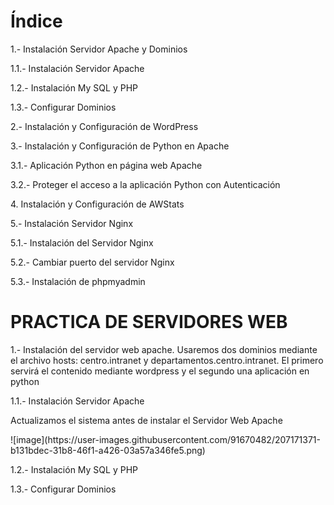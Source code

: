<h1>Índice</h1>

<p>1.- Instalación Servidor Apache y Dominios</p>
<p>1.1.- Instalación Servidor Apache </p>
<p>1.2.- Instalación My SQL y PHP</p>
<p>1.3.- Configurar Dominios</p>
<p>2.- Instalación y Configuración de WordPress</p>
<p>3.- Instalación y Configuración de Python en Apache</p>
<p>3.1.- Aplicación Python en página web Apache</p>
<p>3.2.- Proteger el acceso a la aplicación Python con Autenticación</p>
<p>4. Instalación y Configuración de AWStats</p>
<p>5.- Instalación Servidor Nginx</p>
<p>5.1.- Instalación del Servidor Nginx</p>
<p>5.2.- Cambiar puerto del servidor Nginx</p>
<p>5.3.- Instalación de phpmyadmin</p>

<h1>PRACTICA DE SERVIDORES WEB</h1>
<p>1.- Instalación del servidor web apache. Usaremos dos dominios mediante el archivo hosts: centro.intranet y departamentos.centro.intranet. El primero servirá el contenido mediante wordpress y el segundo una aplicación en python</p>

<p>1.1.- Instalación Servidor Apache </p>
<p>Actualizamos el sistema antes de instalar el Servidor Web Apache</p>
<p>![image](https://user-images.githubusercontent.com/91670482/207171371-b131bdec-31b8-46f1-a426-03a57a346fe5.png)
</p>

<p>1.2.- Instalación My SQL y PHP</p>

<p>1.3.- Configurar Dominios</p>
